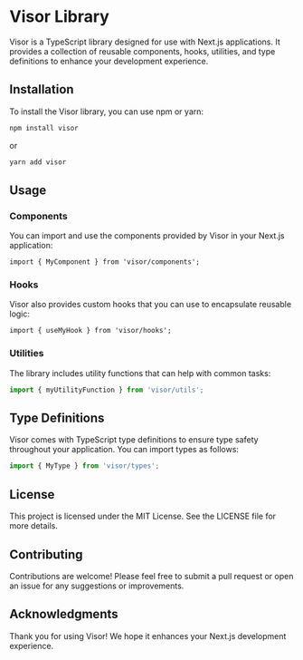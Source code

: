 # Visor Library

Visor is a TypeScript library designed for use with Next.js applications. It provides a collection of reusable components, hooks, utilities, and type definitions to enhance your development experience.

## Installation

To install the Visor library, you can use npm or yarn:

```bash
npm install visor
```

or

```bash
yarn add visor
```

## Usage

### Components

You can import and use the components provided by Visor in your Next.js application:

```tsx
import { MyComponent } from 'visor/components';
```

### Hooks

Visor also provides custom hooks that you can use to encapsulate reusable logic:

```tsx
import { useMyHook } from 'visor/hooks';
```

### Utilities

The library includes utility functions that can help with common tasks:

```ts
import { myUtilityFunction } from 'visor/utils';
```

## Type Definitions

Visor comes with TypeScript type definitions to ensure type safety throughout your application. You can import types as follows:

```ts
import { MyType } from 'visor/types';
```

## License

This project is licensed under the MIT License. See the LICENSE file for more details.

## Contributing

Contributions are welcome! Please feel free to submit a pull request or open an issue for any suggestions or improvements.

## Acknowledgments

Thank you for using Visor! We hope it enhances your Next.js development experience.